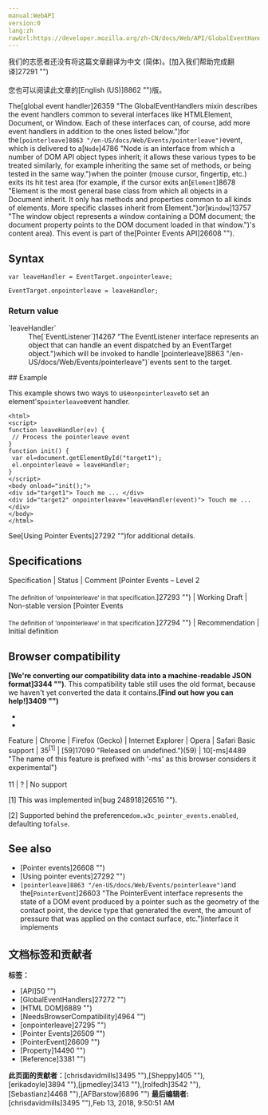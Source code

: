 ```yaml
---
manual:WebAPI
version:0
lang:zh
rawUrl:https://developer.mozilla.org/zh-CN/docs/Web/API/GlobalEventHandlers/onpointerleave
---
```




<bdi>我们的志愿者还没有将这篇文章翻译为<bdi>中文 (简体)</bdi>。[加入我们帮助完成翻译]27291 "")<br></br>您也可以阅读此文章的[English (US)]8862 "")版。</bdi>






The[global event handler]26359 "The GlobalEventHandlers mixin describes the event handlers common to several interfaces like HTMLElement, Document, or Window. Each of these interfaces can, of course, add more event handlers in addition to the ones listed below.")for the`[pointerleave]8863 "/en-US/docs/Web/Events/pointerleave")`event, which is delivered to a[`Node`]4786 "Node is an interface from which a number of DOM API object types inherit; it allows these various types to be treated similarly, for example inheriting the same set of methods, or being tested in the same way.")when the pointer (mouse cursor, fingertip, etc.) exits its hit test area (for example, if the cursor exits an[`Element`]8678 "Element is the most general base class from which all objects in a Document inherit. It only has methods and properties common to all kinds of elements. More specific classes inherit from Element.")or[`Window`]13757 "The window object represents a window containing a DOM document; the document property points to the DOM document loaded in that window.")&#39;s content area). This event is part of the[Pointer Events API]26608 "").


## Syntax<a name="Syntax"></a>

```
var leaveHandler = EventTarget.onpointerleave;

EventTarget.onpointerleave = leaveHandler;
```

### Return value<a name="Return_value"></a>
<dl><dt id=''>`leaveHandler`</dt><dd>The[`EventListener`]14267 "The EventListener interface represents an object that can handle an event dispatched by an EventTarget object.")which will be invoked to handle`[pointerleave]8863 "/en-US/docs/Web/Events/pointerleave")`events sent to the target.</dd></dl>
## Example<a name="Example"></a>


This example shows two ways to use`onpointerleave`to set an element&#39;s`pointerleave`event handler.


```
<html>
<script>
function leaveHandler(ev) {
 // Process the pointerleave event
}
function init() {
 var el=document.getElementById("target1");
 el.onpointerleave = leaveHandler;
}
</script>
<body onload="init();">
<div id="target1"> Touch me ... </div>
<div id="target2" onpointerleave="leaveHandler(event)"> Touch me ... </div>
</body>
</html>
```


See[Using Pointer Events]27292 "")for additional details.


## Specifications<a name="Specifications"></a>

Specification | Status | Comment 
[Pointer Events – Level 2<br></br><small>The definition of &#39;onpointerleave&#39; in that specification.</small>]27293 "") | Working Draft | Non-stable version 
[Pointer Events<br></br><small>The definition of &#39;onpointerleave&#39; in that specification.</small>]27294 "") | Recommendation | Initial definition 


## Browser compatibility<a name="Browser_compatibility"></a>


**[We&#39;re converting our compatibility data into a machine-readable JSON format]3344 "")**. This compatibility table still uses the old format, because we haven&#39;t yet converted the data it contains.**[Find out how you can help!]3409 "")**


* 
* 

Feature | Chrome | Firefox (Gecko) | Internet Explorer | Opera | Safari 
Basic support | 35<sup>[1]</sup> | [59]17090 "Released on undefined.")(59) | 10[-ms]4489 "The name of this feature is prefixed with '-ms' as this browser considers it experimental")<br></br>11 | ? | No support 





[1] This was implemented in[bug 248918]26516 "").



[2] Supported behind the preference`dom.w3c_pointer_events.enabled`, defaulting to`false`.


## See also<a name="See_also"></a>

* [Pointer events]26608 "")
* [Using pointer events]27292 "")
* `[pointerleave]8863 "/en-US/docs/Web/Events/pointerleave")`and the[`PointerEvent`]26603 "The PointerEvent interface represents the state of a DOM event produced by a pointer such as the geometry of the contact point, the device type that generated the event, the amount of pressure that was applied on the contact surface, etc.")interface it implements



## 文档标签和贡献者
**标签：**
* [API]50 "")
* [GlobalEventHandlers]27272 "")
* [HTML DOM]6889 "")
* [NeedsBrowserCompatibility]4964 "")
* [onpointerleave]27295 "")
* [Pointer Events]26509 "")
* [PointerEvent]26609 "")
* [Property]14490 "")
* [Reference]3381 "")

**此页面的贡献者：**[chrisdavidmills]3495 ""),[Sheppy]405 ""),[erikadoyle]3894 ""),[jpmedley]3413 ""),[rolfedh]3542 ""),[Sebastianz]4468 ""),[AFBarstow]6896 "")
**最后编辑者:**[chrisdavidmills]3495 ""),<time>Feb 13, 2018, 9:50:51 AM</time>


